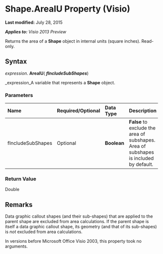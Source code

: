 
# Shape.AreaIU Property (Visio)

 **Last modified:** July 28, 2015

 _**Applies to:** Visio 2013 Preview_

Returns the area of a  **Shape** object in internal units (square inches). Read-only.


## Syntax

 _expression_. **AreaIU**( **_fIncludeSubShapes_**)

 _expression_A variable that represents a  **Shape** object.


### Parameters



|**Name**|**Required/Optional**|**Data Type**|**Description**|
|:-----|:-----|:-----|:-----|
|fIncludeSubShapes|Optional| **Boolean**| **False** to exclude the area of subshapes. Area of subshapes is included by default.|

### Return Value

Double


## Remarks

Data graphic callout shapes (and their sub-shapes) that are applied to the parent shape are excluded from area calculations. If the parent shape is itself a data graphic callout shape, its geometry (and that of its sub-shapes) is  _not_ excluded from area calculations.

In versions before Microsoft Office Visio 2003, this property took no arguments.

